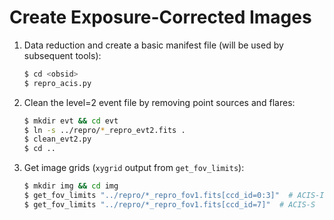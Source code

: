 Create Exposure-Corrected Images
================================

1. Data reduction and create a basic manifest file (will be used by
   subsequent tools):

   ```sh
   $ cd <obsid>
   $ repro_acis.py
   ```

2. Clean the level=2 event file by removing point sources and flares:

   ```sh
   $ mkdir evt && cd evt
   $ ln -s ../repro/*_repro_evt2.fits .
   $ clean_evt2.py
   $ cd ..
   ```

3. Get image grids (``xygrid`` output from ``get_fov_limits``):

   ```sh
   $ mkdir img && cd img
   $ get_fov_limits "../repro/*_repro_fov1.fits[ccd_id=0:3]"  # ACIS-I
   $ get_fov_limits "../repro/*_repro_fov1.fits[ccd_id=7]"  # ACIS-S
   ```
